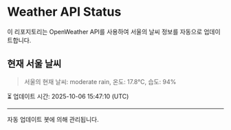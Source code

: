 
# Weather API Status

이 리포지토리는 OpenWeather API를 사용하여 서울의 날씨 정보를 자동으로 업데이트합니다.

## 현재 서울 날씨
> 서울의 현재 날씨: moderate rain, 온도: 17.8°C, 습도: 94%

⏳ 업데이트 시간: 2025-10-06 15:47:10 (UTC)

---
자동 업데이트 봇에 의해 관리됩니다.
